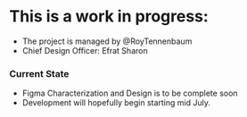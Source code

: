 # This is a work in progress:
- The project is managed by @RoyTennenbaum
- Chief Design Officer: Efrat Sharon

### Current State
- Figma Characterization and Design is to be complete soon
- Development will hopefully begin starting mid July.
